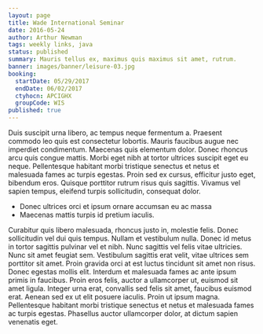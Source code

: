 ```yaml
---
layout: page
title: Wade International Seminar
date: 2016-05-24
author: Arthur Newman
tags: weekly links, java
status: published
summary: Mauris tellus ex, maximus quis maximus sit amet, rutrum.
banner: images/banner/leisure-03.jpg
booking:
  startDate: 05/29/2017
  endDate: 06/02/2017
  ctyhocn: APCIGHX
  groupCode: WIS
published: true
---
```

Duis suscipit urna libero, ac tempus neque fermentum a. Praesent commodo leo quis est consectetur lobortis. Mauris faucibus augue nec imperdiet condimentum. Maecenas quis elementum dolor. Donec rhoncus arcu quis congue mattis. Morbi eget nibh at tortor ultrices suscipit eget eu neque. Pellentesque habitant morbi tristique senectus et netus et malesuada fames ac turpis egestas. Proin sed ex cursus, efficitur justo eget, bibendum eros. Quisque porttitor rutrum risus quis sagittis. Vivamus vel sapien tempus, eleifend turpis sollicitudin, consequat dolor.

* Donec ultrices orci et ipsum ornare accumsan eu ac massa
* Maecenas mattis turpis id pretium iaculis.

Curabitur quis libero malesuada, rhoncus justo in, molestie felis. Donec sollicitudin vel dui quis tempus. Nullam et vestibulum nulla. Donec id metus in tortor sagittis pulvinar vel et nibh. Nunc sagittis vel felis vitae ultricies. Nunc sit amet feugiat sem. Vestibulum sagittis erat velit, vitae ultrices sem porttitor sit amet. Proin gravida orci at est luctus tincidunt sit amet non risus. Donec egestas mollis elit. Interdum et malesuada fames ac ante ipsum primis in faucibus. Proin eros felis, auctor a ullamcorper ut, euismod sit amet ligula. Integer urna erat, convallis sed felis sit amet, faucibus euismod erat. Aenean sed ex ut elit posuere iaculis. Proin ut ipsum magna. Pellentesque habitant morbi tristique senectus et netus et malesuada fames ac turpis egestas. Phasellus auctor ullamcorper dolor, at dictum sapien venenatis eget.

